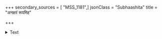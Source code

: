 +++
secondary_sources = [ "MSS_1181",]
jsonClass = "Subhaashita"
title = "अनक्षरं रूपमिह"

+++

<details><summary>Text</summary>

अनक्षरं रूपमिह क्षरन्ती पञ्चाशदर्णैरमृताम्बुपूर्णैः।  
व्याकीर्णविध्यमण्डमदन्तराला (?) शब्दात्मिका मामवतात् समन्तात्॥
</details>
